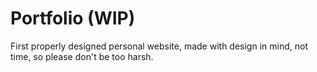 # Portfolio (WIP)
First properly designed personal website, made with design in mind, not time, so please don't be too harsh.

